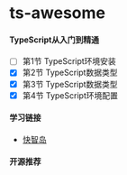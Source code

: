 # ts-awesome
#### TypeScript从入门到精通
- [ ] 第1节 TypeScript环境安装
- [X] 第2节 TypeScript数据类型
- [X] 第3节 TypeScript数据类型
- [X] 第4节 TypeScript环境配置
#### 学习链接
- [快智岛](https://xunzhaotech.gitee.io/kuaizhidao/)
#### 开源推荐



